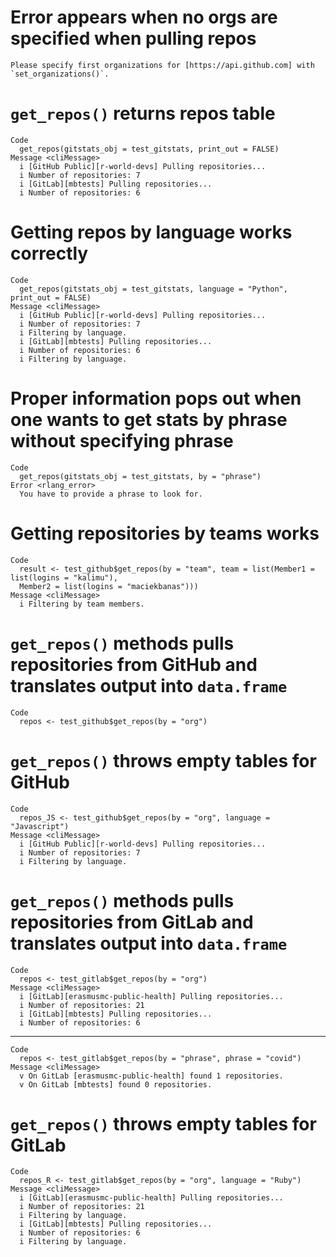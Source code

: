 # Error appears when no orgs are specified when pulling repos

    Please specify first organizations for [https://api.github.com] with `set_organizations()`.

# `get_repos()` returns repos table

    Code
      get_repos(gitstats_obj = test_gitstats, print_out = FALSE)
    Message <cliMessage>
      i [GitHub Public][r-world-devs] Pulling repositories...
      i Number of repositories: 7
      i [GitLab][mbtests] Pulling repositories...
      i Number of repositories: 6

# Getting repos by language works correctly

    Code
      get_repos(gitstats_obj = test_gitstats, language = "Python", print_out = FALSE)
    Message <cliMessage>
      i [GitHub Public][r-world-devs] Pulling repositories...
      i Number of repositories: 7
      i Filtering by language.
      i [GitLab][mbtests] Pulling repositories...
      i Number of repositories: 6
      i Filtering by language.

# Proper information pops out when one wants to get stats by phrase without specifying phrase

    Code
      get_repos(gitstats_obj = test_gitstats, by = "phrase")
    Error <rlang_error>
      You have to provide a phrase to look for.

# Getting repositories by teams works

    Code
      result <- test_github$get_repos(by = "team", team = list(Member1 = list(logins = "kalimu"),
      Member2 = list(logins = "maciekbanas")))
    Message <cliMessage>
      i Filtering by team members.

# `get_repos()` methods pulls repositories from GitHub and translates output into `data.frame`

    Code
      repos <- test_github$get_repos(by = "org")

# `get_repos()` throws empty tables for GitHub

    Code
      repos_JS <- test_github$get_repos(by = "org", language = "Javascript")
    Message <cliMessage>
      i [GitHub Public][r-world-devs] Pulling repositories...
      i Number of repositories: 7
      i Filtering by language.

# `get_repos()` methods pulls repositories from GitLab and translates output into `data.frame`

    Code
      repos <- test_gitlab$get_repos(by = "org")
    Message <cliMessage>
      i [GitLab][erasmusmc-public-health] Pulling repositories...
      i Number of repositories: 21
      i [GitLab][mbtests] Pulling repositories...
      i Number of repositories: 6

---

    Code
      repos <- test_gitlab$get_repos(by = "phrase", phrase = "covid")
    Message <cliMessage>
      v On GitLab [erasmusmc-public-health] found 1 repositories.
      v On GitLab [mbtests] found 0 repositories.

# `get_repos()` throws empty tables for GitLab

    Code
      repos_R <- test_gitlab$get_repos(by = "org", language = "Ruby")
    Message <cliMessage>
      i [GitLab][erasmusmc-public-health] Pulling repositories...
      i Number of repositories: 21
      i Filtering by language.
      i [GitLab][mbtests] Pulling repositories...
      i Number of repositories: 6
      i Filtering by language.

